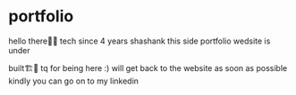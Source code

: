 # portfolio
hello there👋👋 tech since 4 years shashank this side  portfolio wedsite is under 


built🏗️🚧 tq for being here :) will get back to the website as soon as possible 
kindly you can go on to my linkedin 


